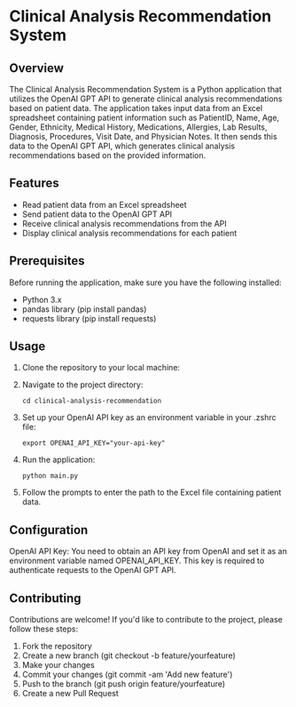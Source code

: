 # Clinical Analysis Recommendation System
## Overview
The Clinical Analysis Recommendation System is a Python application that utilizes the OpenAI GPT API to generate clinical analysis recommendations based on patient data. The application takes input data from an Excel spreadsheet containing patient information such as PatientID, Name, Age, Gender, Ethnicity, Medical History, Medications, Allergies, Lab Results, Diagnosis, Procedures, Visit Date, and Physician Notes. It then sends this data to the OpenAI GPT API, which generates clinical analysis recommendations based on the provided information.

## Features

* Read patient data from an Excel spreadsheet
* Send patient data to the OpenAI GPT API
* Receive clinical analysis recommendations from the API
* Display clinical analysis recommendations for each patient

## Prerequisites
Before running the application, make sure you have the following installed:

* Python 3.x
* pandas library (pip install pandas)
* requests library (pip install requests)

## Usage

1. Clone the repository to your local machine:

2. Navigate to the project directory:
    ```
    cd clinical-analysis-recommendation
    ```
3. Set up your OpenAI API key as an environment variable in your .zshrc file:
    ```
    export OPENAI_API_KEY="your-api-key"
    ```
4. Run the application:
    ```
    python main.py
    ```
6. Follow the prompts to enter the path to the Excel file containing patient data.

## Configuration
OpenAI API Key: You need to obtain an API key from OpenAI and set it as an environment variable named OPENAI_API_KEY. This key is required to authenticate requests to the OpenAI GPT API.
## Contributing
Contributions are welcome! If you'd like to contribute to the project, please follow these steps:

1. Fork the repository
2. Create a new branch (git checkout -b feature/yourfeature)
3. Make your changes
4. Commit your changes (git commit -am 'Add new feature')
5. Push to the branch (git push origin feature/yourfeature)
6. Create a new Pull Request
